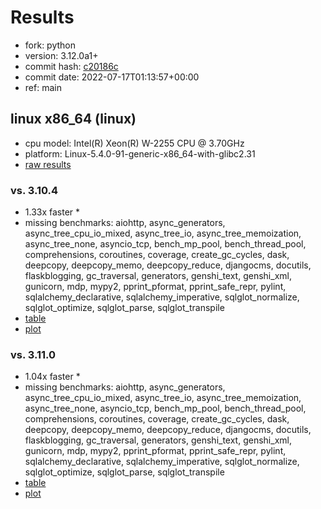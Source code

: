 # Results

- fork: python
- version: 3.12.0a1+
- commit hash: [c20186c](https://github.com/python/cpython/commit/c20186c)
- commit date: 2022-07-17T01:13:57+00:00
- ref: main

## linux x86_64 (linux)

- cpu model: Intel(R) Xeon(R) W-2255 CPU @ 3.70GHz
- platform: Linux-5.4.0-91-generic-x86_64-with-glibc2.31
- [raw results](bm-20220717-linux-x86_64-python-main-3.12.0a1%2B-c20186c.json)

### vs. 3.10.4

- 1.33x faster \*
- missing benchmarks: aiohttp, async_generators, async_tree_cpu_io_mixed, async_tree_io, async_tree_memoization, async_tree_none, asyncio_tcp, bench_mp_pool, bench_thread_pool, comprehensions, coroutines, coverage, create_gc_cycles, dask, deepcopy, deepcopy_memo, deepcopy_reduce, djangocms, docutils, flaskblogging, gc_traversal, generators, genshi_text, genshi_xml, gunicorn, mdp, mypy2, pprint_pformat, pprint_safe_repr, pylint, sqlalchemy_declarative, sqlalchemy_imperative, sqlglot_normalize, sqlglot_optimize, sqlglot_parse, sqlglot_transpile
- [table](bm-20220717-linux-x86_64-python-main-3.12.0a1%2B-c20186c-vs-3.10.4.md)
- [plot](bm-20220717-linux-x86_64-python-main-3.12.0a1%2B-c20186c-vs-3.10.4.png)

### vs. 3.11.0

- 1.04x faster \*
- missing benchmarks: aiohttp, async_generators, async_tree_cpu_io_mixed, async_tree_io, async_tree_memoization, async_tree_none, asyncio_tcp, bench_mp_pool, bench_thread_pool, comprehensions, coroutines, coverage, create_gc_cycles, dask, deepcopy, deepcopy_memo, deepcopy_reduce, djangocms, docutils, flaskblogging, gc_traversal, generators, genshi_text, genshi_xml, gunicorn, mdp, mypy2, pprint_pformat, pprint_safe_repr, pylint, sqlalchemy_declarative, sqlalchemy_imperative, sqlglot_normalize, sqlglot_optimize, sqlglot_parse, sqlglot_transpile
- [table](bm-20220717-linux-x86_64-python-main-3.12.0a1%2B-c20186c-vs-3.11.0.md)
- [plot](bm-20220717-linux-x86_64-python-main-3.12.0a1%2B-c20186c-vs-3.11.0.png)

